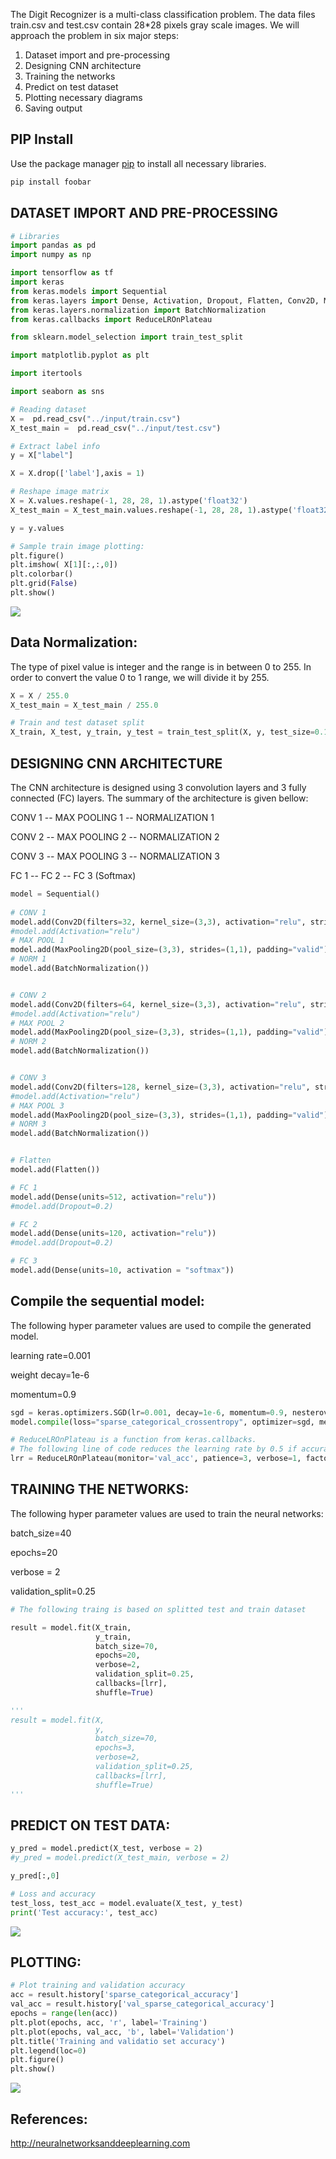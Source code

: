 

The Digit Recognizer is a multi-class classification problem. The data files train.csv and test.csv contain 28*28 pixels gray scale images. We will approach the problem in six major steps:

1. Dataset import and pre-processing
2. Designing CNN architecture
3. Training the networks
4. Predict on test dataset
5. Plotting necessary diagrams 
6. Saving output

## PIP Install

Use the package manager [pip](https://pip.pypa.io/en/stable/) to install all necessary libraries.

```bash
pip install foobar
``` 

## DATASET IMPORT AND PRE-PROCESSING

```python
# Libraries
import pandas as pd
import numpy as np

import tensorflow as tf
import keras
from keras.models import Sequential
from keras.layers import Dense, Activation, Dropout, Flatten, Conv2D, MaxPooling2D, AveragePooling2D
from keras.layers.normalization import BatchNormalization
from keras.callbacks import ReduceLROnPlateau

from sklearn.model_selection import train_test_split

import matplotlib.pyplot as plt

import itertools

import seaborn as sns

# Reading dataset
X =  pd.read_csv("../input/train.csv")
X_test_main =  pd.read_csv("../input/test.csv")

# Extract label info
y = X["label"]

X = X.drop(['label'],axis = 1)

# Reshape image matrix
X = X.values.reshape(-1, 28, 28, 1).astype('float32')
X_test_main = X_test_main.values.reshape(-1, 28, 28, 1).astype('float32')

y = y.values
```

```python
# Sample train image plotting:
plt.figure()
plt.imshow( X[1][:,:,0])
plt.colorbar()
plt.grid(False)
plt.show()
```
![](images/__results___5_0.png)

## Data Normalization:
The type of pixel value is integer and the range is in between 0 to 255. In order to convert the value 0 to 1 range, we will divide it by 255.

```python
X = X / 255.0
X_test_main = X_test_main / 255.0
```
```python
# Train and test dataset split
X_train, X_test, y_train, y_test = train_test_split(X, y, test_size=0.1, random_state=42,stratify=y)
```

## DESIGNING CNN ARCHITECTURE
The CNN architecture is designed using 3 convolution layers and 3 fully connected (FC) layers. The summary of the architecture is given bellow:

CONV 1 --
MAX POOLING 1 --
NORMALIZATION 1

CONV 2 -- 
MAX POOLING 2 --
NORMALIZATION 2

CONV 3 --
MAX POOLING 3 --
NORMALIZATION 3

FC 1 --
FC 2 --
FC 3 (Softmax)

```python
model = Sequential()
    
# CONV 1
model.add(Conv2D(filters=32, kernel_size=(3,3), activation="relu", strides=(1,1), padding="valid"))
#model.add(Activation="relu")
# MAX POOL 1
model.add(MaxPooling2D(pool_size=(3,3), strides=(1,1), padding="valid"))
# NORM 1
model.add(BatchNormalization())


# CONV 2
model.add(Conv2D(filters=64, kernel_size=(3,3), activation="relu", strides=(1,1), padding="valid"))
#model.add(Activation="relu")
# MAX POOL 2
model.add(MaxPooling2D(pool_size=(3,3), strides=(1,1), padding="valid"))
# NORM 2
model.add(BatchNormalization())


# CONV 3
model.add(Conv2D(filters=128, kernel_size=(3,3), activation="relu", strides=(1,1), padding="valid"))
#model.add(Activation="relu")
# MAX POOL 3
model.add(MaxPooling2D(pool_size=(3,3), strides=(1,1), padding="valid"))
# NORM 3
model.add(BatchNormalization())


# Flatten
model.add(Flatten())

# FC 1
model.add(Dense(units=512, activation="relu"))
#model.add(Dropout=0.2)

# FC 2
model.add(Dense(units=120, activation="relu"))
#model.add(Dropout=0.2)

# FC 3
model.add(Dense(units=10, activation = "softmax"))
```

## Compile the sequential model:
The following hyper parameter values are used to compile the generated model.

learning rate=0.001

weight decay=1e-6

momentum=0.9

```python
sgd = keras.optimizers.SGD(lr=0.001, decay=1e-6, momentum=0.9, nesterov=True)
model.compile(loss="sparse_categorical_crossentropy", optimizer=sgd, metrics=["sparse_categorical_accuracy"])

# ReduceLROnPlateau is a function from keras.callbacks.
# The following line of code reduces the learning rate by 0.5 if accuracy does not improve after 3 epochs.
lrr = ReduceLROnPlateau(monitor='val_acc', patience=3, verbose=1, factor=0.5, min_lr=0.00001)
```

## TRAINING THE NETWORKS: 

The following hyper parameter values are used to train the neural networks:

batch_size=40

epochs=20

verbose = 2

validation_split=0.25

```python
# The following traing is based on splitted test and train dataset

result = model.fit(X_train, 
                   y_train, 
                   batch_size=70, 
                   epochs=20, 
                   verbose=2, 
                   validation_split=0.25, 
                   callbacks=[lrr],
                   shuffle=True)

'''
result = model.fit(X, 
                   y, 
                   batch_size=70, 
                   epochs=3, 
                   verbose=2, 
                   validation_split=0.25, 
                   callbacks=[lrr],
                   shuffle=True)
'''
```

## PREDICT ON TEST DATA: 

```python
y_pred = model.predict(X_test, verbose = 2)
#y_pred = model.predict(X_test_main, verbose = 2)

y_pred[:,0]
```

```python
# Loss and accuracy
test_loss, test_acc = model.evaluate(X_test, y_test)
print('Test accuracy:', test_acc)
```

![](images/res.png)

## PLOTTING:

```python
# Plot training and validation accuracy
acc = result.history['sparse_categorical_accuracy']
val_acc = result.history['val_sparse_categorical_accuracy']
epochs = range(len(acc))
plt.plot(epochs, acc, 'r', label='Training')
plt.plot(epochs, val_acc, 'b', label='Validation')
plt.title('Training and validatio set accuracy')
plt.legend(loc=0)
plt.figure()
plt.show()
```
![](images/__results___20_0.png)

## References:

http://neuralnetworksanddeeplearning.com
